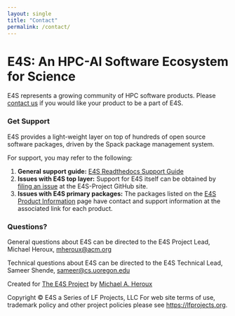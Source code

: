 ```yaml
---
layout: single
title: "Contact"
permalink: /contact/
---
```


# E4S: An HPC-AI Software Ecosystem for Science

E4S represents a growing community of HPC software products. Please
[contact us](contact.html) if you would like your product to be a part
of E4S.

### Get Support

E4S provides a light-weight layer on top of hundreds of open source
software packages, driven by the Spack package management system.

For support, you may refer to the following:

1.  **General support guide:** [E4S Readthedocs Support
    Guide](https://e4s.readthedocs.io/en/latest/support.html)
2.  **Issues with E4S top layer:** Support for E4S itself can be
    obtained by [filing an
    issue](https://github.com/E4S-Project/E4S-Project.github.io/issues)
    at the E4S-Project GitHub site.
3.  **Issues with E4S primary packages:** The packages listed on the
    [E4S Product
    Information](https://e4s-project.github.io/Resources/ProductInfo.html)
    page have contact and support information at the associated link for
    each product.

### Questions?

General questions about E4S can be directed to the E4S Project Lead, Michael Heroux, <mheroux@acm.org>

Technical questions about E4S can be directed to the E4S Technical Lead, Sameer Shende, <sameer@cs.uoregon.edu>


Created for [The E4S Project](https://e4s-project.github.io) by [Michael A. Heroux](https://maherou.github.io/)

Copyright © E4S a Series of LF Projects, LLC For web site terms of use, trademark policy and other project policies please see <https://lfprojects.org>.

